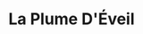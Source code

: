 ---
title: "La Plume D'Éveil"
description: "Achieve your goals with more speed, ease and pleasure by partnering with a professional like Sebastian Assaf."

cta_link: 'https://app.acuityscheduling.com/schedule.php?owner=18476238'
cta_text: Book a call

heading: This is a test
---